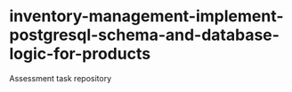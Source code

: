 # inventory-management-implement-postgresql-schema-and-database-logic-for-products
Assessment task repository
